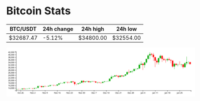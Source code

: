 # Bitcoin Stats

BTC/USDT|24h change|24h high|24h low|
|---|---|---|---|
|$32687.47|-5.12%|$34800.00|$32554.00|

<img src="./chart.svg">
